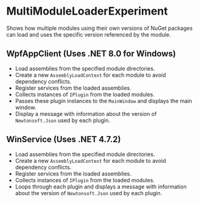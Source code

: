 # MultiModuleLoaderExperiment

Shows how multiple modules using their own versions of NuGet packages can load and uses the specific version referenced by the module.

## WpfAppClient (Uses .NET 8.0 for Windows)

- Load assemblies from the specified module directories.
- Create a new `AssemblyLoadContext` for each module to avoid dependency conflicts.
- Register services from the loaded assemblies.
- Collects instances of `IPlugin` from the loaded modules.
- Passes these plugin instances to the `MainWindow` and displays the main window.
- Display a message with information about the version of `Newtonsoft.Json` used by each plugin.

## WinService (Uses .NET 4.7.2)

- Load assemblies from the specified module directories.
- Create a new `AssemblyLoadContext` for each module to avoid dependency conflicts.
- Register services from the loaded assemblies.
- Collects instances of `IPlugin` from the loaded modules.
- Loops through each plugin and displays a message with information about the version of `Newtonsoft.Json` used by each plugin.

